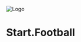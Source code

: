 ![Logo](https://footeam.ru/wp-content/uploads/2020/12/Изображение.png "Start.Football")

# Start.Football
